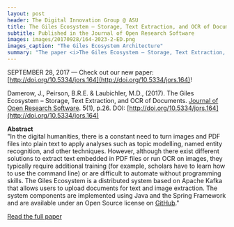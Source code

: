 ```yaml
---
layout: post
header: The Digital Innovation Group @ ASU
title: The Giles Ecosystem – Storage, Text Extraction, and OCR of Documents
subtitle: Published in the Journal of Open Research Software
images: images/20170928/164-2023-2-ED.png
images_caption: "The Giles Ecosystem Architecture"
summary: "The paper <i>The Giles Ecosystem – Storage, Text Extraction, and OCR of Documents</i> was published in the Journal of Open Research Software on September 28, 2017 (<a href='http://doi.org/10.5334/jors.164'>check it out here</a>). The paper describes the Giles Ecosystem developed by the Digital Innovation Group."
---
```


SEPTEMBER 28, 2017 — Check out our new paper: [http://doi.org/10.5334/jors.164](http://doi.org/10.5334/jors.164)!

Damerow, J., Peirson, B.R.E. & Laubichler, M.D., (2017). The Giles Ecosystem – Storage, Text Extraction, and OCR of Documents. [Journal of Open Research Software](https://openresearchsoftware.metajnl.com/). 5(1), p.26. DOI: [http://doi.org/10.5334/jors.164](http://doi.org/10.5334/jors.164)

**Abstract**<br>
"In the digital humanities, there is a constant need to turn images and PDF files into plain text to apply analyses such as topic modelling, named entity recognition, and other techniques. However, although there exist different solutions to extract text embedded in PDF files or run OCR on images, they typically require additional training (for example, scholars have to learn how to use the command line) or are difficult to automate without programming skills. The Giles Ecosystem is a distributed system based on Apache Kafka that allows users to upload documents for text and image extraction. The system components are implemented using Java and the Spring Framework and are available under an Open Source license on [GitHub](https://github.com/diging/)."

[Read the full paper](http://doi.org/10.5334/jors.164)
